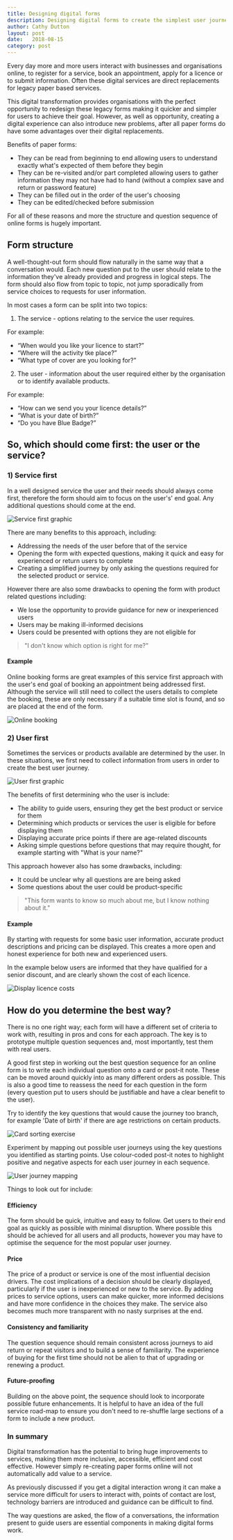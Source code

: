 ```yaml
---
title: Designing digital forms
description: Designing digital forms to create the simplest user journeys.
author: Cathy Dutton
layout: post
date:   2018-08-15
category: post
---
```


Every day more and more users interact with businesses and organisations online, to register for a service, book an appointment, apply for a licence or to submit information. Often these digital services are direct replacements for legacy paper based services.

This digital transformation provides organisations with the perfect opportunity to redesign these legacy forms making it quicker and simpler for users to achieve their goal. However, as well as opportunity, creating a digital experience can also introduce new problems, after all paper forms do have some advantages over their digital replacements.

Benefits of paper forms:
<ul>
  <li>They can be read from beginning to end allowing users to understand exactly what's expected of them before they begin</li>

  <li>They can be re-visited and/or part completed allowing users to gather information they may not have had to hand (without a complex save and return or password feature)</li>

 <li>They can be filled out in the order of the user's choosing</li>

 <li>They can be edited/checked before submission</li>
</ul>

For all of these reasons and more the structure and question sequence of online forms is hugely important. 

<h2 class="heading">Form structure</h2>

A well-thought-out form should flow naturally in the same way that a conversation would. Each new question put to the user should relate to the information they've already provided and progress in logical steps. The form should also flow from topic to topic, not jump sporadically from service choices to requests for user information. 

In most cases a form can be split into two topics:

1) The service - options relating to the service the user requires.

For example:
<ul>
  <li>“When would you like your licence to start?”</li>
  <li>“Where will the activity tke place?”</li>
  <li>“What type of cover are you looking for?”</li>
</ul>

2) The user - information about the user required either by the organisation or to identify available products.

For example:
<ul>
  <li>“How can we send you your licence details?”</li>
  <li>“What is your date of birth?”</li>
  <li>“Do you have Blue Badge?”</li>
</ul>

<h2 class="heading">So, which should come first: the user or the service?</h2>

<h3>1) Service first</h3>

In a well designed service the user and their needs should always come first, therefore the form should aim to focus on the user's' end goal. Any additional questions should come at the end.

<section class="portfolio-images">
    <div class="portfolio-piece-wrapper">
        <div class="portfolio-piece">
            <img src="../assets/img/posts/designing-digital-conversations/service-first.jpg" class="portfolio-piece__img"  alt="Service first graphic">
        </div>
    </div>
</section>

There are many benefits to this approach, including:
<ul>
  <li>Addressing the needs of the user before that of the service</li>

  <li>Opening the form with expected questions, making it quick and easy for experienced or return users to complete</li>

  <li>Creating a simplified journey by only asking the questions required for the selected product or service.</li>
</ul>

However there are also some drawbacks to opening the form with product related questions including:
<ul>

  <li>We lose the opportunity to provide guidance for new or inexperienced users</li>
  <li>Users may be making ill-informed decisions</li>
  <li>Users could be presented with options they are not eligible for</li>
</ul>

<section>
<blockquote>
"I don't know which option is right for me?"
</blockquote>
</section>

<h4>Example</h4>

Online booking forms are great examples of this service first approach with the user's end goal of booking an appointment being addressed first. Although the service will still need to collect the  users details to complete the booking, these are only necessary if a suitable time slot is found, and so are placed at the end of the form.

<section class="portfolio-images">
    <div class="portfolio-piece-wrapper">
        <div class="portfolio-piece">
            <img src="../assets/img/posts/designing-digital-conversations/online-booking.png" class="portfolio-piece__img"  alt="Online booking">
        </div>
    </div>
</section>

<h3>2) User first</h3>

Sometimes the services or products available are determined by the user. In these situations, we first need to collect information from users in order to create the best user journey.

<section class="portfolio-images">
    <div class="portfolio-piece-wrapper">
        <div class="portfolio-piece">
            <img src="../assets/img/posts/designing-digital-conversations/user-first.jpg" class="portfolio-piece__img"  alt="User first graphic">
        </div>
    </div>
</section>

The benefits of first determining who the user is include:

<ul>
 <li>The ability to guide users, ensuring they get the best product or service for them </li>

 <li>Determining which products or services the user is eligible for before displaying them</li>

 <li>Displaying accurate price points if there are age-related discounts</li>

 <li>Asking simple questions before questions that may require thought, for example starting with "What is your name?"</li>
</ul>

This approach however also has some drawbacks, including:

<ul>
 <li>It could be unclear why all questions are are being asked</li>
 <li>Some questions about the user could be product-specific</li>
</ul>

<section>
<blockquote>
"This form wants to know so much about me, but I know nothing about it."
</blockquote>
</section>

<h4>Example</h4>

By starting with requests for some basic user information, accurate product descriptions and pricing can be displayed. This creates a more open and honest experience for both new and experienced users. 

In the example below users are informed that they have qualified for a senior discount, and are clearly shown the cost of each licence.

<section class="portfolio-images">
    <div class="portfolio-piece-wrapper-full">
        <div class="portfolio-piece">
            <img src="../assets/img/posts/designing-digital-conversations/licence-details.png" class="portfolio-piece__img"  alt="Display licence costs">
        </div>
    </div>
</section>

<h2 class="heading">How do you determine the best way?</h2>

There is no one right way; each form will have a different set of criteria to work with, resulting in pros and cons for each approach. The key is to prototype multiple question sequences and, most importantly, test them with real users.

A good first step in working out the best question sequence for an online form is to write each individual question onto a card or post-it note. These can be moved around quickly into as many different orders as possible. This is also a good time to reassess the need for each question in the form (every question put to users should be justifiable and have a clear benefit to the user).

Try to identify the key questions that would cause the journey too branch, for example 'Date of birth' if there are age restrictions on certain products.

<section class="portfolio-images">
    <div class="portfolio-piece-wrapper-full">
        <div class="portfolio-piece">
            <img src="../assets/img/posts/designing-digital-conversations/card-sort.jpg" class="portfolio-piece__img"  alt="Card sorting exercise">
        </div>
    </div>
</section>

Experiment by mapping out possible user journeys using the key questions you identified as starting points. Use colour-coded post-it notes to highlight positive and negative aspects for each user journey in each sequence.

<section class="portfolio-images">
    <div class="portfolio-piece-wrapper-full">
        <div class="portfolio-piece">
            <img src="../assets/img/posts/designing-digital-conversations/user-flows.jpg" class="portfolio-piece__img"  alt="User journey mapping">
        </div>
    </div>
</section>

Things to look out for include:

<h4>Efficiency</h4>

The form should be quick, intuitive and easy to follow. Get users to their end goal as quickly as possible with minimal disruption. Where possible this should be achieved for all users and all products, however you may have to optimise the sequence for the most popular user journey.

<h4>Price</h4>

The price of a product or service is one of the most influential decision drivers. The cost implications of a decision should be clearly displayed, particularly if the user is inexperienced or new to the service. By adding prices to service options, users can make quicker, more informed decisions and have more confidence in the choices they make. The service also becomes much more transparent with no nasty surprises at the end.

<h4>Consistency and familiarity</h4>

The question sequence should remain consistent across journeys to aid return or repeat visitors and to build a sense of familiarity. The experience of buying for the first time should not be alien to that of upgrading or renewing a product.

<h4>Future-proofing</h4>

Building on the above point, the sequence should look to incorporate possible future enhancements. It is helpful to have an idea of the full service road-map to ensure you don't need to re-shuffle large sections of a form to include a new product.

<h3 class="heading">In summary</h3>

Digital transformation has the potential to bring huge improvements to services, making them more inclusive, accessible, efficient and cost effective. However simply re-creating paper forms online will not automatically add value to a service.

As previously discussed if you get a digital interaction wrong it can make a service more difficult for users to interact with, points of contact are lost, technology barriers are introduced and guidance can be difficult to find.

The way questions are asked, the flow of a conversations, the information present to guide users are essential components in making digital forms work.














